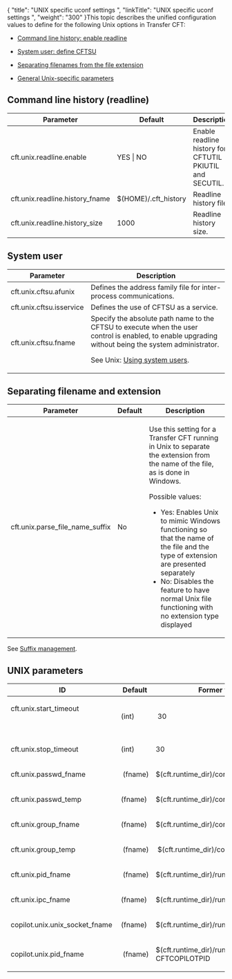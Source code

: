 {
    "title": "UNIX specific uconf settings ",
    "linkTitle": "UNIX specific uconf settings ",
    "weight": "300"
}This topic describes the unified configuration values to define for the following Unix options in Transfer CFT:

-   [Command line history: enable readline](#command)
-   [System user: define CFTSU](#system)
-   [Separating filenames from the file extension](#separat)
-   [General Unix-specific parameters](#unix)

## <span id="Command"></span>Command line history (readline)

<table data-cellspacing="0">
<thead>
<tr class="header">
<th>Parameter</th>
<th>Default</th>
<th>Description</th>
</tr>
</thead>
<tbody>
<tr class="odd">
<td>cft.unix.readline.enable</td>
<td>YES | NO</td>
<td>Enable readline history for CFTUTIL PKIUTIL and SECUTIL.</td>
</tr>
<tr class="even">
<td>cft.unix.readline.history_fname</td>
<td>$(HOME)/.cft_history</td>
<td>Readline history file.</td>
</tr>
<tr class="odd">
<td>cft.unix.readline.history_size</td>
<td>1000</td>
<td>Readline history size.</td>
</tr>
</tbody>
</table>

## <span id="System"></span>System user

<table data-cellspacing="0">
<thead>
<tr class="header">
<th>Parameter</th>
<th>Description</th>
</tr>
</thead>
<tbody>
<tr class="odd">
<td>cft.unix.cftsu.afunix</td>
<td>Defines the address family file for inter-process communications.</td>
</tr>
<tr class="even">
<td>cft.unix.cftsu.isservice</td>
<td>Defines the use of CFTSU as a service.</td>
</tr>
<tr class="odd">
<td>cft.unix.cftsu.fname</td>
<td>Specify the absolute path name to the CFTSU to execute when the user control is enabled, to enable upgrading without being the system administrator.
<p>See Unix: <a href="../t_adding_system_user_unix">Using system users</a>.</p></td>
</tr>
</tbody>
</table>

## <span id="Separat"></span> Separating filename and extension

<table data-cellspacing="0">
<thead>
<tr class="header">
<th>Parameter</th>
<th>Default</th>
<th>Description</th>
</tr>
</thead>
<tbody>
<tr class="odd">
<td>cft.unix.parse_file_name_suffix</td>
<td>No</td>
<td><p>Use this setting for a <span>Transfer CFT</span> running in Unix to separate the extension from the name of the file, as is done in Windows.</p>
<p>Possible values:</p>
<ul>
<li>Yes: Enables Unix to mimic Windows functioning so that the name of the file and the type of extension are presented separately</li>
<li>No: Disables the feature to have normal Unix file functioning with no extension type displayed</li>
</ul></td>
</tr>
</tbody>
</table>

See [Suffix management](../suffix_management).

## <span id="UNIX"></span>UNIX parameters

<table data-cellspacing="0">
<thead>
<tr class="header">
<th>ID</th>
<th>Default</th>
<th>Former value</th>
</tr>
</thead>
<tbody>
<tr class="odd" data-valign="top">
<td width="33.333%"><p>cft.unix.start_timeout
 </p></td>
<td width="33.333%"><p>(int)</p></td>
<td width="33.333%"><p> 30</p></td>
</tr>
<tr class="even" data-valign="top">
<td width="33.333%"><p>cft.unix.stop_timeout</p></td>
<td width="33.333%"><p>(int)</p></td>
<td width="33.333%"><p>30</p></td>
</tr>
<tr class="odd" data-valign="top">
<td width="33.333%"><p>cft.unix.passwd_fname</p></td>
<td width="33.333%"><p> (fname)</p></td>
<td width="33.333%"><p>$(cft.runtime_dir)/conf/passwd</p></td>
</tr>
<tr class="even" data-valign="top">
<td width="33.333%"><p>cft.unix.passwd_temp   </p></td>
<td width="33.333%"><p>(fname)</p></td>
<td width="33.333%"><p>$(cft.runtime_dir)/conf/passwdXXXXXX</p></td>
</tr>
<tr class="odd" data-valign="top">
<td width="33.333%"><p>cft.unix.group_fname</p></td>
<td width="33.333%"><p>(fname)</p></td>
<td width="33.333%"><p>$(cft.runtime_dir)/conf/group</p></td>
</tr>
<tr class="even" data-valign="top">
<td width="33.333%"><p>cft.unix.group_temp</p></td>
<td width="33.333%"><p> (fname)</p></td>
<td width="33.333%"><p> $(cft.runtime_dir)/conf/groupXXXXXX</p></td>
</tr>
<tr class="odd" data-valign="top">
<td width="33.333%"><p>cft.unix.pid_fname</p></td>
<td width="33.333%"><p> (fname)</p></td>
<td width="33.333%"><p>$(cft.runtime_dir)/run/cft.pid</p></td>
</tr>
<tr class="even" data-valign="top">
<td width="33.333%"><p>cft.unix.ipc_fname </p></td>
<td width="33.333%"><p>(fname)</p></td>
<td width="33.333%"><p>$(cft.runtime_dir)/run/cft.ipc</p></td>
</tr>
<tr class="odd" data-valign="top">
<td width="33.333%"><p>copilot.unix.unix_socket_fname </p></td>
<td width="33.333%"><p>(fname)</p></td>
<td width="33.333%"><p>$(cft.runtime_dir)/run/S_COPSMNGFW</p></td>
</tr>
<tr class="even" data-valign="top">
<td width="33.333%"><p>copilot.unix.pid_fname</p></td>
<td width="33.333%"><p> (fname)</p></td>
<td width="33.333%"><p>$(cft.runtime_dir)/run/copilot.pid CFTCOPILOTPID</p></td>
</tr>
</tbody>
</table>
